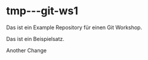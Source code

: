 # tmp---git-ws1

Das ist ein Example Repository für einen Git Workshop.

Das ist ein Beispielsatz.

Another Change
